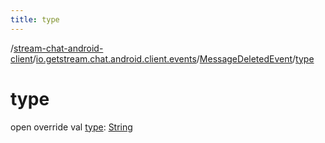 ```yaml
---
title: type
---
```

/[stream-chat-android-client](../../index.md)/[io.getstream.chat.android.client.events](../index.md)/[MessageDeletedEvent](index.md)/[type](type.md)  
  
  
  
# type  
open override val [type](type.md): [String](https://kotlinlang.org/api/latest/jvm/stdlib/kotlin/-string/index.html)

